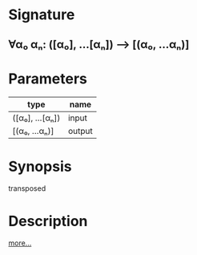 # Signature
## ∀α₀ αₙ: ([α₀], …[αₙ]) ⟶ [(α₀, …αₙ)]

# Parameters

| type | name |
|------|------|
|([α₀], …[αₙ])|input|
|[(α₀, …αₙ)]|output|

# Synopsis
transposed

# Description

[more...](https://en.wikipedia.org/wiki/Transpose)